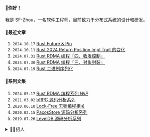 #### 👋你好！
我是 SF-Zhou，一名软件工程师，目前致力于分布式系统的设计和研发。

#### 📝最近文章
1. `2024.10.17` [Rust Future & Pin](https://sf-zhou.github.io/rust/rust_future_and_pin.html)
1. `2024.10.11` [Rust 2024 Return Position Impl Trait 的变化](https://sf-zhou.github.io/rust/changes_to_rpit_in_rust_2024.html)
1. `2024.07.31` [Rust RDMA 编程「四、收发控制」](https://sf-zhou.github.io/rdma/rust_rdma_programming_04.html)
1. `2024.07.30` [Rust RDMA 编程「三、对象封装」](https://sf-zhou.github.io/rdma/rust_rdma_programming_03.html)
1. `2024.07.19` [Rust 二进制序列化](https://sf-zhou.github.io/rust/rust_binary_serialization.html)

#### 📘系列文集
1. `2024.05.17` [Rust RDMA 编程系列 *WIP*](https://sf-zhou.github.io/#/RDMA)
1. `2021.03.02` [bRPC 源码分析系列](https://sf-zhou.github.io/#/bRPC)
1. `2020.06.10` [Lock-Free 无锁编程相关](https://sf-zhou.github.io/#/Lock-Free)
1. `2020.02.15` [PaxosStore 源码分析系列](https://sf-zhou.github.io/#/Paxos)
1. `2019.07.26` [LevelDB 源码分析系列](https://sf-zhou.github.io/#/LevelDB)

<details>
<summary>👩‍💼招人</summary>

如果你对 High-Flyer、DeepSeek、AGI、AI Infra 感兴趣并且最近在看机会，我应该可以帮你内推，坐标杭州/北京，[欢迎丢简历](mailto:sf.zhou@high-flyer.cn)～

</details>
